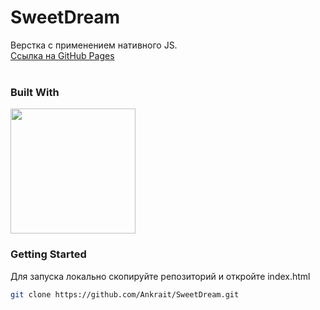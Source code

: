 # SweetDream
Верстка с применением нативного JS.
<br />
[Ссылка на GitHub Pages](https://ankrait.github.io/SweetDream/)
<br />
<br />

### Built With
<img src="https://github.com/Ankrait/MyProject/assets/104920129/b5dbb29b-830d-4269-a052-6d8212f8c97d" height="200px"></img>

### Getting Started
Для запуска локально скопируйте репозиторий и откройте index.html
 ```sh
 git clone https://github.com/Ankrait/SweetDream.git
 ```
